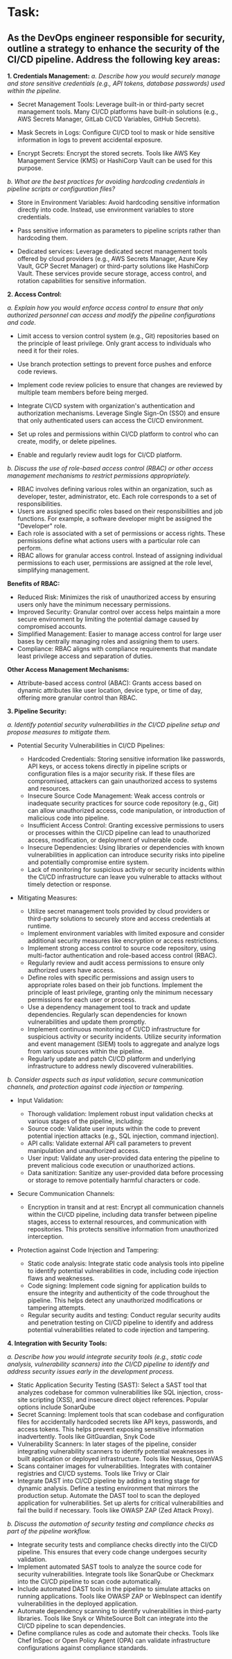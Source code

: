 # Task:
## As the DevOps engineer responsible for security, outline a strategy to enhance the security of the CI/CD pipeline. Address the following key areas:

**1. Credentials Management:**
*a. Describe how you would securely manage and store sensitive credentials (e.g., API tokens, database passwords) used within the pipeline.*

- Secret Management Tools: Leverage built-in or third-party secret management tools. Many CI/CD platforms have built-in solutions (e.g., AWS Secrets Manager, GitLab CI/CD Variables, GitHub Secrets).

- Mask Secrets in Logs: Configure CI/CD tool to mask or hide sensitive information in logs to prevent accidental exposure.

- Encrypt Secrets: Encrypt the stored secrets. Tools like AWS Key Management Service (KMS) or HashiCorp Vault can be used for this purpose.

*b. What are the best practices for avoiding hardcoding credentials in pipeline scripts or configuration files?*

- Store in Environment Variables: Avoid hardcoding sensitive information directly into code. Instead, use environment variables to store credentials.

- Pass sensitive information as parameters to pipeline scripts rather than hardcoding them.

- Dedicated services: Leverage dedicated secret management tools offered by cloud providers (e.g., AWS Secrets Manager, Azure Key Vault, GCP Secret Manager) or third-party solutions like HashiCorp Vault. These services provide secure storage, access control, and rotation capabilities for sensitive information. 



**2. Access Control:**

*a. Explain how you would enforce access control to ensure that only authorized personnel can access and modify the pipeline configurations and code.*

- Limit access to version control system (e.g., Git) repositories based on the principle of least privilege. Only grant access to individuals who need it for their roles.

- Use branch protection settings to prevent force pushes and enforce code reviews.

- Implement code review policies to ensure that changes are reviewed by multiple team members before being merged.

- Integrate CI/CD system with organization's authentication and authorization mechanisms. Leverage Single Sign-On (SSO) and ensure that only authenticated users can access the CI/CD environment.

- Set up roles and permissions within CI/CD platform to control who can create, modify, or delete pipelines.

- Enable and regularly review audit logs for CI/CD platform. 

*b. Discuss the use of role-based access control (RBAC) or other access management mechanisms to restrict permissions appropriately.*

- RBAC involves defining various roles within an organization, such as developer, tester, administrator, etc. Each role corresponds to a set of responsibilities.
- Users are assigned specific roles based on their responsibilities and job functions. For example, a software developer might be assigned the "Developer" role.
- Each role is associated with a set of permissions or access rights. These permissions define what actions users with a particular role can perform.
- RBAC allows for granular access control. Instead of assigning individual permissions to each user, permissions are assigned at the role level, simplifying management.

**Benefits of RBAC:**

- Reduced Risk: Minimizes the risk of unauthorized access by ensuring users only have the minimum necessary permissions.
- Improved Security: Granular control over access helps maintain a more secure environment by limiting the potential damage caused by compromised accounts.
- Simplified Management: Easier to manage access control for large user bases by centrally managing roles and assigning them to users.
- Compliance: RBAC aligns with compliance requirements that mandate least privilege access and separation of duties.

**Other Access Management Mechanisms:**

- Attribute-based access control (ABAC): Grants access based on dynamic attributes like user location, device type, or time of day, offering more granular control than RBAC.

**3. Pipeline Security:**

*a. Identify potential security vulnerabilities in the CI/CD pipeline setup and propose measures to mitigate them.*

- Potential Security Vulnerabilities in CI/CD Pipelines:
    - Hardcoded Credentials: Storing sensitive information like passwords, API keys, or access tokens directly in pipeline scripts or configuration files is a major security risk. If these files are compromised, attackers can gain unauthorized access to  systems and resources.
    - Insecure Source Code Management: Weak access controls or inadequate security practices for  source code repository (e.g., Git) can allow unauthorized access, code manipulation, or introduction of malicious code into  pipeline.
    - Insufficient Access Control: Granting excessive permissions to users or processes within the CI/CD pipeline can lead to unauthorized access, modification, or deployment of vulnerable code.
    - Insecure Dependencies: Using libraries or dependencies with known vulnerabilities in  application can introduce security risks into  pipeline and potentially compromise  entire system.
    - Lack of monitoring for suspicious activity or security incidents within the CI/CD infrastructure can leave you vulnerable to attacks without timely detection or response.
    
- Mitigating Measures:
    - Utilize secret management tools provided by cloud providers or third-party solutions to securely store and access credentials at runtime.
    - Implement environment variables with limited exposure and consider additional security measures like encryption or access restrictions.
    - Implement strong access control to source code repository, using multi-factor authentication and role-based access control (RBAC).
    - Regularly review and audit access permissions to ensure only authorized users have access.
    - Define roles with specific permissions and assign users to appropriate roles based on their job functions. Implement the principle of least privilege, granting only the minimum necessary permissions for each user or process.
    - Use a dependency management tool to track and update dependencies. Regularly scan dependencies for known vulnerabilities and update them promptly.
    - Implement continuous monitoring of CI/CD infrastructure for suspicious activity or security incidents. Utilize security information and event management (SIEM) tools to aggregate and analyze logs from various sources within the pipeline.
    - Regularly update and patch CI/CD platform and underlying infrastructure to address newly discovered vulnerabilities.

*b. Consider aspects such as input validation, secure communication channels, and protection against code injection or tampering.*

- Input Validation:

    - Thorough validation: Implement robust input validation checks at various stages of the pipeline, including:
    - Source code: Validate user inputs within the code to prevent potential injection attacks (e.g., SQL injection, command injection).
    - API calls: Validate external API call parameters to prevent manipulation and unauthorized access.
    - User input: Validate any user-provided data entering the pipeline to prevent malicious code execution or unauthorized actions.
    - Data sanitization: Sanitize any user-provided data before processing or storage to remove potentially harmful characters or code.
- Secure Communication Channels:

    - Encryption in transit and at rest: Encrypt all communication channels within the CI/CD pipeline, including data transfer between pipeline stages, access to external resources, and communication with repositories. This protects sensitive information from unauthorized interception.
- Protection against Code Injection and Tampering:
    - Static code analysis: Integrate static code analysis tools into pipeline to identify potential vulnerabilities in code, including code injection flaws and weaknesses.
    - Code signing: Implement code signing for application builds to ensure the integrity and authenticity of the code throughout the pipeline. This helps detect any unauthorized modifications or tampering attempts.
    - Regular security audits and testing: Conduct regular security audits and penetration testing on CI/CD pipeline to identify and address potential vulnerabilities related to code injection and tampering.

**4. Integration with Security Tools:**

*a. Describe how you would integrate security tools (e.g., static code analysis, vulnerability scanners) into the CI/CD pipeline to identify and address security issues early in the development process.*

- Static Application Security Testing (SAST): Select a SAST tool that analyzes codebase for common vulnerabilities like SQL injection, cross-site scripting (XSS), and insecure direct object references. Popular options include SonarQube
- Secret Scanning: Implement tools that scan codebase and configuration files for accidentally hardcoded secrets like API keys, passwords, and access tokens. This helps prevent exposing sensitive information inadvertently. Tools like GitGuardian, Snyk Code
- Vulnerability Scanners: In later stages of the pipeline, consider integrating vulnerability scanners to identify potential weaknesses in built application or deployed infrastructure. Tools like Nessus, OpenVAS
- Scans container images for vulnerabilities. Integrates with container registries and CI/CD systems. Tools like Trivy or Clair
- Integrate DAST into CI/CD pipeline by adding a testing stage for dynamic analysis. Define a testing environment that mirrors the production setup. Automate the DAST tool to scan the deployed application for vulnerabilities. Set up alerts for critical vulnerabilities and fail the build if necessary. Tools like OWASP ZAP (Zed Attack Proxy).

*b. Discuss the automation of security testing and compliance checks as part of the pipeline workflow.*
- Integrate security tests and compliance checks directly into the CI/CD pipeline. This ensures that every code change undergoes security validation.
- Implement automated SAST tools to analyze the source code for security vulnerabilities. Integrate tools like SonarQube or Checkmarx into the CI/CD pipeline to scan code automatically.
- Include automated DAST tools in the pipeline to simulate attacks on running applications. Tools like OWASP ZAP or WebInspect can identify vulnerabilities in the deployed application.
- Automate dependency scanning to identify vulnerabilities in third-party libraries. Tools like Snyk or WhiteSource Bolt can integrate into the CI/CD pipeline to scan dependencies.
- Define compliance rules as code and automate their checks. Tools like Chef InSpec or Open Policy Agent (OPA) can validate infrastructure configurations against compliance standards.